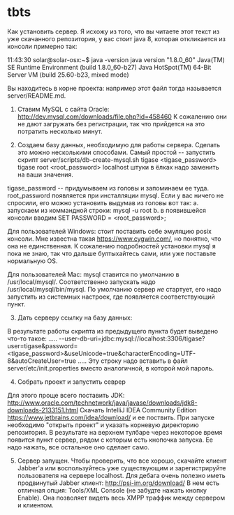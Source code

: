 # tbts
Как установить сервер. Я исхожу из того, что вы читаете этот текст из уже скачанного репозитория, у вас стоит java 8, которая откликается из консоли примерно так:

11:43:30 solar@solar-osx:~$ java -version
java version "1.8.0_60"
Java(TM) SE Runtime Environment (build 1.8.0_60-b27)
Java HotSpot(TM) 64-Bit Server VM (build 25.60-b23, mixed mode)

Вы находитесь в корне проекта: например этот файл тогда называется server/README.md.


1. Ставим MySQL c сайта Oracle:
http://dev.mysql.com/downloads/file.php?id=458460
К сожалению они не дают загружать без регистрации, так что прийдется на это потратить несколько минут.


2. Создаем базу данных, необходимую для работы сервера.
Сделать это можно несколькими способами. Самый простой -- запустить скрипт
  server/scripts/db-create-mysql.sh tigase <tigase_password> tigase root <root_password> localhost
штуки в ёлках надо заменить на ваши значения.

tigase_password -- придумываем из головы и запоминаем ее туда.
root_password появляется при инсталляции mysql. Если у вас ничего не спросили, его можно установить выдумав из головы вот так:
  а. запускаем из коммандной строки:
    mysql -u root
  b. в появившейся консоли вводим SET PASSWORD = <root_password>;

Для пользователей Windows: стоит поставить себе эмуляцию posix консоли. Мне известна такая https://www.cygwin.com/, но понятно,
что она не единственная. К сожалению подробностей установки mysql я пока не знаю, так что дальше бултыхайтесь сами, или уже
поставьте нормальную OS.

Для пользователей Mac: mysql ставится по умолчанию в /usr/local/mysql/. Соответственно запускать надо /usr/local/mysql/bin/mysql.
По умолчанию сервер _не_ стартует, его надо запустить из системных настроек, где появляется соответствующий пункт.


3. Дать серверу ссылку на базу данных:

В результате работы скрипта из предыдущего пункта будет выведено что-то такое:
.....
--user-db-uri=jdbc:mysql://localhost:3306/tigase?user=tigase&password=<tigase_password>&useUnicode=true&characterEncoding=UTF-8&autoCreateUser=true
.....
Эту строку надо вставить в файл
  server/etc/init.properties
вместо аналогичной, в которой мой пароль.


4. Собрать проект и запустить севрер

Для этого проще всего поставить JDK:
http://www.oracle.com/technetwork/java/javase/downloads/jdk8-downloads-2133151.html
Скачать IntelliJ IDEA Community Edition
https://www.jetbrains.com/idea/download/
и ее поствить. При запуске необходимо "открыть проект" и указать корневую директорию репозитория. В результате на верхнем тулбаре через
некоторое время появится пункт сервер, рядом с которым есть кнопочка запуска. Ее надо нажать, все остальное оно сделает само.

5. Сервер запущен. Чтобы проверить, что все хорошо, скачайте клиент Jabber'а или воспользуйтесь уже существующим и зарегистрируйте
пользователя на сервере localhost. Для дебага очень полезно иметь продвинутый Jabber клиент:
http://psi-im.org/download/
В нем есть отличная опция: Tools/XML Console (не забудте нажать кнопку Enable). Она позволяет видеть весь XMPP траффик между сервером
и клиентом.

